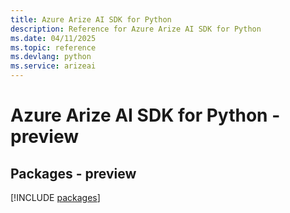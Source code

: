 ```yaml
---
title: Azure Arize AI SDK for Python
description: Reference for Azure Arize AI SDK for Python
ms.date: 04/11/2025
ms.topic: reference
ms.devlang: python
ms.service: arizeai
---
```

# Azure Arize AI SDK for Python - preview
## Packages - preview
[!INCLUDE [packages](arize-ai-index.md)]